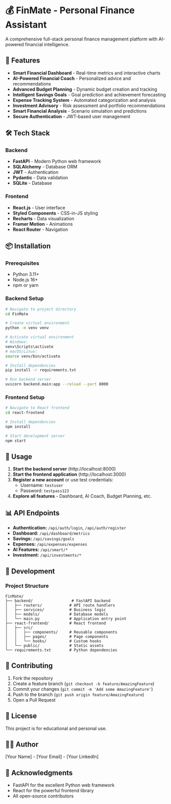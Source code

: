# 💰 FinMate - Personal Finance Assistant

A comprehensive full-stack personal finance management platform with AI-powered financial intelligence.

## 🚀 Features

- **Smart Financial Dashboard** - Real-time metrics and interactive charts
- **AI-Powered Financial Coach** - Personalized advice and recommendations
- **Advanced Budget Planning** - Dynamic budget creation and tracking
- **Intelligent Savings Goals** - Goal prediction and achievement forecasting
- **Expense Tracking System** - Automated categorization and analysis
- **Investment Advisory** - Risk assessment and portfolio recommendations
- **Smart Financial Analysis** - Scenario simulation and predictions
- **Secure Authentication** - JWT-based user management

## 🛠️ Tech Stack

### Backend
- **FastAPI** - Modern Python web framework
- **SQLAlchemy** - Database ORM
- **JWT** - Authentication
- **Pydantic** - Data validation
- **SQLite** - Database

### Frontend
- **React.js** - User interface
- **Styled Components** - CSS-in-JS styling
- **Recharts** - Data visualization
- **Framer Motion** - Animations
- **React Router** - Navigation

## 📦 Installation

### Prerequisites
- Python 3.11+
- Node.js 16+
- npm or yarn

### Backend Setup
```bash
# Navigate to project directory
cd FinMate

# Create virtual environment
python -m venv venv

# Activate virtual environment
# Windows:
venv\Scripts\activate
# macOS/Linux:
source venv/bin/activate

# Install dependencies
pip install -r requirements.txt

# Run backend server
uvicorn backend.main:app --reload --port 8000
```

### Frontend Setup
```bash
# Navigate to React frontend
cd react-frontend

# Install dependencies
npm install

# Start development server
npm start
```

## 🎯 Usage

1. **Start the backend server** (http://localhost:8000)
2. **Start the frontend application** (http://localhost:3000)
3. **Register a new account** or use test credentials:
   - Username: `testuser`
   - Password: `testpass123`
4. **Explore all features** - Dashboard, AI Coach, Budget Planning, etc.

## 📊 API Endpoints

- **Authentication:** `/api/auth/login`, `/api/auth/register`
- **Dashboard:** `/api/dashboard/metrics`
- **Savings:** `/api/savings/goals`
- **Expenses:** `/api/expenses/expenses`
- **AI Features:** `/api/smart/*`
- **Investment:** `/api/investments/*`

## 🔧 Development

### Project Structure
```
FinMate/
├── backend/                 # FastAPI backend
│   ├── routers/            # API route handlers
│   ├── services/           # Business logic
│   ├── models/             # Database models
│   └── main.py             # Application entry point
├── react-frontend/         # React frontend
│   ├── src/
│   │   ├── components/     # Reusable components
│   │   ├── pages/          # Page components
│   │   └── hooks/          # Custom hooks
│   └── public/             # Static assets
└── requirements.txt        # Python dependencies
```

## 🤝 Contributing

1. Fork the repository
2. Create a feature branch (`git checkout -b feature/AmazingFeature`)
3. Commit your changes (`git commit -m 'Add some AmazingFeature'`)
4. Push to the branch (`git push origin feature/AmazingFeature`)
5. Open a Pull Request

## 📝 License

This project is for educational and personal use.

## 👨‍💻 Author

[Your Name] - [Your Email] - [Your LinkedIn]

## 🙏 Acknowledgments

- FastAPI for the excellent Python web framework
- React for the powerful frontend library
- All open-source contributors